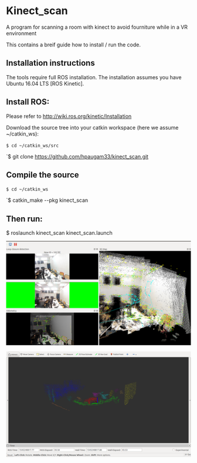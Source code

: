 # Kinect_scan
A program for scanning a room with kinect to avoid fourniture while in a VR environment 


This contains a breif guide how to install / run the code.

## Installation instructions
The tools require full ROS installation. The installation assumes you have Ubuntu 16.04 LTS [ROS Kinetic].

## Install ROS:
Please refer to http://wiki.ros.org/kinetic/Installation

Download the source tree into your catkin workspace (here we assume ~/catkin_ws):

`$ cd ~/catkin_ws/src`

`$ git clone https://github.com/hpaugam33/kinect_scan.git

## Compile the source

`$ cd ~/catkin_ws`

`$ catkin_make --pkg kinect_scan

## Then run:

$ roslaunch kinect_scan kinect_scan.launch 

![alt text](https://github.com/hpaugam33/kinect_scan/blob/master/docs/classroom.png)

![alt text](https://github.com/hpaugam33/kinect_scan/blob/master/docs/segmentation.png)




